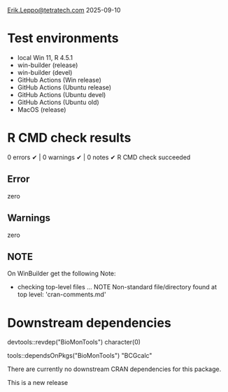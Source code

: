 Erik.Leppo@tetratech.com
2025-09-10

# Test environments
* local Win 11, R 4.5.1
* win-builder (release)
* win-builder (devel)
* GitHub Actions (Win release)
* GitHub Actions (Ubuntu release)
* GitHub Actions (Ubuntu devel)
* GitHub Actions (Ubuntu old)
* MacOS (release)

# R CMD check results

0 errors ✔ | 0 warnings ✔ | 0 notes ✔
R CMD check succeeded

## Error
zero

## Warnings
zero

## NOTE
On WinBuilder get the following Note:
* checking top-level files ... NOTE
Non-standard file/directory found at top level:
  'cran-comments.md'

# Downstream dependencies

devtools::revdep("BioMonTools")
character(0)

tools::dependsOnPkgs("BioMonTools")
"BCGcalc"

There are currently no downstream CRAN dependencies for this package.

This is a new release
